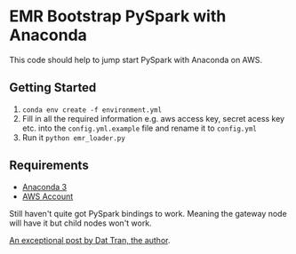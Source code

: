 
# EMR Bootstrap PySpark with Anaconda

This code should help to jump start PySpark with Anaconda on AWS.

## Getting Started
1. `conda env create -f environment.yml`
2. Fill in all the required information e.g. aws access key, secret acess key etc. into the `config.yml.example` file and rename it to `config.yml`
3. Run it `python emr_loader.py`

## Requirements
- [Anaconda 3](https://www.continuum.io/downloads)
- [AWS Account](https://aws.amazon.com/)

Still haven't quite got PySpark bindings to work. Meaning the gateway node will have it but child nodes won't work.

[An exceptional post by Dat Tran, the author](https://github.com/datitran/emr-bootstrap-pyspark).